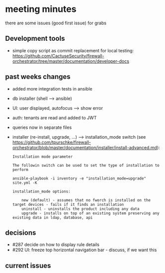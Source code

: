 # meeting minutes

there are some issues (good first issue) for grabs

## Development tools
- simple copy script as commit replacement for local testing: <https://github.com/CactuseSecurity/firewall-orchestrator/tree/master/documentation/developer-docs>

## past weeks changes
- added more integration tests in ansible
- db installer (shell --> ansible)
- UI: user displayed, autofocus --> show error
- auth: tenants are read and added to JWT
- queries now in separate files
- installer (re-install, upgrade, ...) --> installation_mode switch (see <https://github.com/tpurschke/firewall-orchestrator/blob/master/documentation/installer/install-advanced.md>): 

      Installation mode parameter

      The followin switch can be used to set the type of installation to perform

      ansible-playbook -i inventory -e "installation_mode=upgrade" site.yml -K

      installation_mode options:

          new (default) - assumes that no fworch is installed on the target devices - fails if it finds an installation
          uninstall - uninstalls the product including any data
          upgrade - installs on top of an existing system preserving any existing data in ldap, database, api
## decisions
- #287 decide on how to display rule details
- #292 UI: freeze top horizontal navigation bar - discuss, if we want this

## current issues
